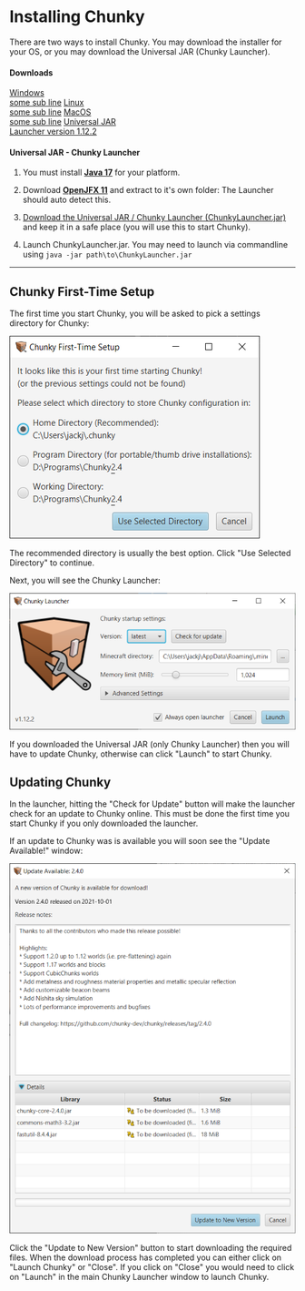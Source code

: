 # Installing Chunky

There are two ways to install Chunky. You may download the installer for your OS,
or you may download the Universal JAR (Chunky Launcher).

#### Downloads

<a href="/download.html" class="button"> Windows <br><btnsub>some sub line</btnsub></a>
<a href="/download.html" class="button"> Linux <br><btnsub>some sub line</btnsub></a>
<a href="/download.html" class="button"> MacOS <br><btnsub>some sub line</btnsub></a>
<a href="http://chunkyupdate.lemaik.de/ChunkyLauncher.jar" class="button"> Universal JAR <br><btnsub>Launcher version 1.12.2</btnsub></a>
 
#### Universal JAR - Chunky Launcher
 1. You must install [**Java 17**](https://adoptium.net/) for your platform.
	
 2. Download [**OpenJFX 11**](https://gluonhq.com/products/javafx/) and extract to it's own folder: The Launcher should auto detect this.
 
 3. [Download the Universal JAR / Chunky Launcher (ChunkyLauncher.jar)](http://chunkyupdate.lemaik.de/ChunkyLauncher.jar) and keep it
    in a safe place (you will use this to start Chunky).
 
 4. Launch ChunkyLauncher.jar. You may need to launch via commandline using `java -jar path\to\ChunkyLauncher.jar`
 
---

## Chunky First-Time Setup

The first time you start Chunky, you will be asked to pick a settings directory for Chunky:

![First time setup](../img/getting_started/chunky_first-time_setup.png)

The recommended directory is usually the best option. Click "Use Selected Directory" to continue.

Next, you will see the Chunky Launcher:

![Launcher](../img/getting_started/chunky_launcher.png)

If you downloaded the Universal JAR (only Chunky Launcher) then you will have to update Chunky, otherwise can click "Launch" to start Chunky.

## Updating Chunky
In the launcher, hitting the "Check for Update" button will make the launcher check for an update to Chunky online.
This must be done the first time you start Chunky if you only downloaded the launcher.

If an update to Chunky was is available you will soon see the "Update Available!" window:

![Update available](../img/getting_started/chunky_update_available_2.4.0.png)

Click the "Update to New Version" button to start downloading the required files.
When the download process has completed you can either click on "Launch Chunky" or "Close". If you click on "Close" you would need to click on "Launch" in the main Chunky Launcher window to launch Chunky.

